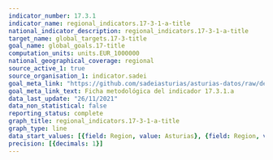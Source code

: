```yaml
---
indicator_number: 17.3.1
indicator_name: regional_indicators.17-3-1-a-title
national_indicator_description: regional_indicators.17-3-1-a-title
target_name: global_targets.17-3-title
goal_name: global_goals.17-title
computation_units: units.EUR_1000000
national_geographical_coverage: regional
source_active_1: true
source_organisation_1: indicator.sadei
goal_meta_link: "https://github.com/sadeiasturias/asturias-datos/raw/develop/descargas/metodologia/17.3.1.a.pdf"
goal_meta_link_text: Ficha metodológica del indicador 17.3.1.a
data_last_update: "26/11/2021"
data_non_statistical: false
reporting_status: complete
graph_title: regional_indicators.17-3-1-a-title
graph_type: line
data_start_values: [{field: Region, value: Asturias}, {field: Region, value: España}]
precision: [{decimals: 1}]
---
```

